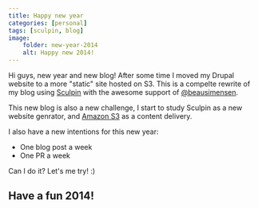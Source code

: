 ```yaml
---
title: Happy new year
categories: [personal]
tags: [sculpin, blog]
image:
    folder: new-year-2014
    alt: Happy new 2014!
---
```

Hi guys, new year and new blog!
After some time I moved my Drupal website to a more "static" site hosted on S3.
This is a compelte rewrite of my blog using [Sculpin](http://sculpin.io/) with the awesome support of [@beausimensen](http://twitter.com/beausimensen).
<!--break-->
This new blog is also a new challenge, I start to study Sculpin as a new website genrator, and [Amazon S3](https://aws.amazon.com) as a content delivery.

I also have a new intentions for this new year:

 - One blog post a week
 - One PR a week

Can I do it? Let's me try! :)

## Have a fun 2014!

